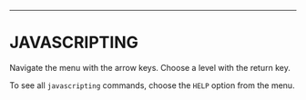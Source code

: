 ---
# JAVASCRIPTING

Navigate the menu with the arrow keys. Choose a level with the return key.

To see all `javascripting` commands, choose the `HELP` option from the menu.
